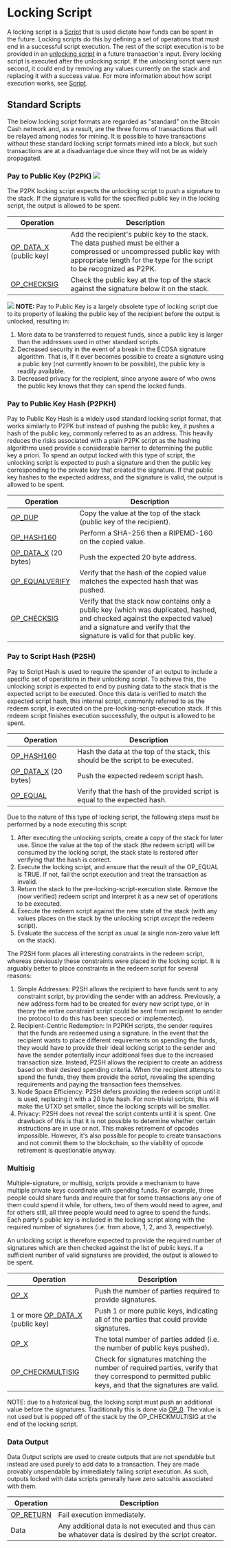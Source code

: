 # Locking Script

A locking script is a [Script](/protocol/blockchain/script) that is used dictate how funds can be spent in the future.
Locking scripts do this by defining a set of operations that must end in a successful script execution.
The rest of the script execution is to be provided in an [unlocking script](/protocol/blockchain/transaction/unlocking-script) in a future transaction's input.
Every locking script is executed after the unlocking script.
If the unlocking script were run second, it could end by removing any values currently on the stack and replacing it with a success value.
For more information about how script execution works, see [Script](/protocol/blockchain/script).

## Standard Scripts

The below locking script formats are regarded as "standard" on the Bitcoin Cash network and, as a result, are the three forms of transactions that will be relayed among nodes for mining.
It is possible to have transactions without these standard locking script formats mined into a block, but such transactions are at a disadvantage due since they will not be as widely propagated.

### Pay to Public Key (P2PK) <img src="/_static_/images/warning.png" />

The P2PK locking script expects the unlocking script to push a signature to the stack.
If the signature is valid for the specified public key in the locking script, the output is allowed to be spent.

| Operation | Description |
|--|--|
| [OP_DATA_X](/protocol/blockchain/script/op-codes/op-data-x) (public key) | Add the recipient's public key to the stack.  The data pushed must be either a compressed or uncompressed public key with appropriate length for the type for the script to be recognized as P2PK. |
| [OP_CHECKSIG](/protocol/blockchain/script/opcodes/op-checksig) | Check the public key at the top of the stack against the signature below it on the stack. |

<img src="/_static_/images/warning.png" /> **NOTE:** Pay to Public Key is a largely obsolete type of locking script due to its property of leaking the public key of the recipient before the output is unlocked, resulting in:

1. More data to be transferred to request funds, since a public key is larger than the addresses used in other standard scripts.
2. Decreased security in the event of a break in the ECDSA signature algorithm.
That is, if it ever becomes possible to create a signature using a public key (not currently known to be possible), the public key is readily available.
3. Decreased privacy for the recipient, since anyone aware of who owns the public key knows that they can spend the locked funds.

### Pay to Public Key Hash (P2PKH)

Pay to Public Key Hash is a widely used standard locking script format, that works similarly to P2PK but instead of pushing the public key, it pushes a hash of the public key, commonly referred to as an address.
This heavily reduces the risks associated with a plain P2PK script as the hashing algorithms used provide a considerable barrier to determining the public key a priori.
To spend an output locked with this type of script, the unlocking script is expected to push a signature and then the public key corresponding to the private key that created the signature.
If that public key hashes to the expected address, and the signature is valid, the output is allowed to be spent.

| Operation | Description |
|--|--|
| [OP_DUP](/protocol/blockchain/script/opcodes/op-dup) | Copy the value at the top of the stack (public key of the recipient). |
| [OP_HASH160](/protocol/blockchain/script/opcodes/op-hash160) | Perform a SHA-256 then a RIPEMD-160 on the copied value. |
| [OP_DATA_X](/protocol/blockchain/script/op-codes/op-data-x) (20 bytes) | Push the expected 20 byte address. |
| [OP_EQUALVERIFY](/protocol/blockchain/script/opcodes/op-equalverify) | Verify that the hash of the copied value matches the expected hash that was pushed. |
| [OP_CHECKSIG](/protocol/blockchain/script/opcodes/op-checksig) | Verify that the stack now contains only a public key (which was duplicated, hashed, and checked against the expected value) and a signature and verify that the signature is valid for that public key. |

### Pay to Script Hash (P2SH)

Pay to Script Hash is used to require the spender of an output to include a specific set of operations in their unlocking script.
To achieve this, the unlocking script is expected to end by pushing data to the stack that is the expected script to be executed.
Once this data is verified to match the expected script hash, this internal script, commonly referred to as the redeem script, is executed on the pre-locking-script-execution stack.
If this redeem script finishes execution successfully, the output is allowed to be spent.

| Operation | Description |
|--|--|
| [OP_HASH160](/protocol/blockchain/script/opcodes/op-hash160) | Hash the data at the top of the stack, this should be the script to be executed. |
| [OP_DATA_X](/protocol/blockchain/script/op-codes/op-data-x) (20 bytes) | Push the expected redeem script hash. |
| [OP_EQUAL](/protocol/blockchain/script/opcodes/op-equal) | Verify that the hash of the provided script is equal to the expected hash. |

Due to the nature of this type of locking script, the following steps must be performed by a node executing this script:

1. After executing the unlocking scripts, create a copy of the stack for later use.
Since the value at the top of the stack (the redeem script) will be consumed by the locking script, the stack state is restored after verifying that the hash is correct.
2. Execute the locking script, and ensure that the result of the OP_EQUAL is TRUE.
If not, fail the script execution and treat the transaction as invalid.
3. Return the stack to the pre-locking-script-execution state.
Remove the (now verified) redeem script and interpret it as a new set of operations to be executed.
4. Execute the redeem script against the new state of the stack (with any values places on the stack by the unlocking script *except* the redeem script).
5. Evaluate the success of the script as usual (a single non-zero value left on the stack).

The P2SH form places all interesting constraints in the redeem script, whereas previously these constraints were placed in the locking script.
It is arguably better to place constraints in the redeem script for several reasons:

1.  Simple Addresses: P2SH allows the recipient to have funds sent to any constraint script, by providing the sender with an address.
Previously, a new address form had to be created for every new script type, or in theory the entire constraint script could be sent from recipient to sender (no protocol to do this has been specced or implemented).
2.  Recipient-Centric Redemption: In P2PKH scripts, the sender requires that the funds are redeemed using a signature.
In the event that the recipient wants to place different requirements on spending the funds, they would have to provide their ideal locking script to the sender and have the sender potentially incur additional fees due to the increased transaction size.
Instead, P2SH allows the recipient to create an address based on their desired spending criteria.
When the recipient attempts to spend the funds, they them provide the script, revealing the spending requirements and paying the transaction fees themselves.
3.  Node Space Efficiency: P2SH defers providing the redeem script until it is used, replacing it with a 20 byte hash.
For non-trivial scripts, this will make the UTXO set smaller, since the locking scripts will be smaller.
4.  Privacy: P2SH does not reveal the script contents until it is spent.
One drawback of this is that it is not possible to determine whether certain instructions are in use or not.
This makes retirement of opcodes impossible.
However, it's also possible for people to create transactions and not commit them to the blockchain, so the viability of opcode retirement is questionable anyway.

### Multisig

Multiple-signature, or multisig, scripts provide a mechanism to have multiple private keys coordinate with spending funds.
For example, three people could share funds and require that for some transactions any one of them could spend it while, for others, two of them would need to agree, and for others still, all three people would need to agree to spend the funds.
Each party's public key is included in the locking script along with the required number of signatures (i.e. from above, 1, 2, and 3, respectively).

An unlocking script is therefore expected to provide the required number of signatures which are then checked against the list of public keys.  If a sufficient number of valid signatures are provided, the output is allowed to be spent.

| Operation | Description |
|--|--|
| [OP_X](/protocol/blockchain/script/op-codes/op-x) | Push the number of parties required to provide signatures. |
| 1 or more [OP_DATA_X](/protocol/blockchain/script/op-codes/op-data-x) (public key) | Push 1 or more public keys, indicating all of the parties that could provide signatures. |
| [OP_X](/protocol/blockchain/script/op-codes/op-x) | The total number of parties added (i.e. the number of public keys pushed). |
| [OP_CHECKMULTISIG](/protocol/blockchain/script/op-codes/op-checkmultisig) | Check for signatures matching the number of required parties, verify that they correspond to permitted public keys, and that the signatures are valid. |

NOTE: due to a historical bug, the locking script must push an additional value before the signatures.  Traditionally this is done via [OP_0](/protocol/blockchain/script/op-codes/op-x).  The value is not used but is popped off of the stack by the OP_CHECKMULTISIG at the end of the locking script.

### Data Output

Data Output scripts are used to create outputs that are not spendable but instead are used purely to add data to a transaction.
They are made provably unspendable by immediately failing script execution.
As such, outputs locked with data scripts generally have zero satoshis associated with them.

| Operation | Description |
|--|--|
| [OP_RETURN](/protocol/blockchain/script/opcodes/op-return) | Fail execution immediately. |
| Data | Any additional data is not executed and thus can be whatever data is desired by the script creator. |